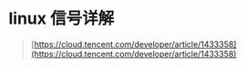 # linux 信号详解

> [https://cloud.tencent.com/developer/article/1433358](https://cloud.tencent.com/developer/article/1433358)



